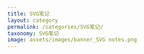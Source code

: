 ```yaml
---
title: SVG笔记
layout: category
permalink: /categories/SVG笔记/
taxonomy: SVG笔记
image: assets/images/banner_SVG notes.png 
---
```

